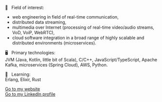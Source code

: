 🔬 &nbsp; Field of interest:
- web engineering in field of real-time communication,
- distributed data streaming,
- multimedia over Internet (processing of real-time video/audio streams, VoD, VoiP, WebRTC),
- cloud software integration in a broad range of highly scalable and distributed environments (microservices).

🖥️ &nbsp; Primary technologies:<br>
JVM (Java, Kotlin, little bit of Scala), C/C++, JavaScript/TypeScript, Apache Kafka, microservices (Spring Cloud), AWS, Python.

👀 &nbsp; Learning:<br>
Erlang, Elixir, Rust

[Go to my website](https://miloszgilga.pl)
<br>
[Go to my LinkedIn profile](https://www.linkedin.com/in/miłosz-gilga-477201219/)
